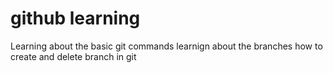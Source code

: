 # github learning

Learning about the basic git commands
learnign about the branches 
how to create and delete branch in git 
